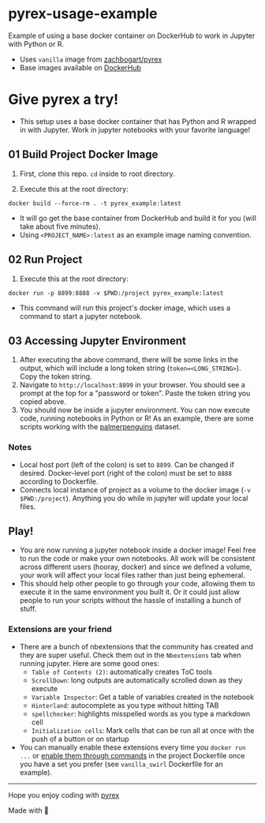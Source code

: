 # pyrex-usage-example
Example of using a base docker container on DockerHub to work in Jupyter with Python or R.
- Uses `vanilla` image from [zachbogart/pyrex](https://github.com/zachbogart/pyrex)
- Base images available on [DockerHub](https://hub.docker.com/r/zachbogart/pyrex)

# Give pyrex a try!
- This setup uses a base docker container that has Python and R wrapped in with Jupyter. Work in jupyter notebooks with your favorite language!

## 01 Build Project Docker Image
1. First, clone this repo. `cd` inside to root directory.

2. Execute this at the root directory:
```
docker build --force-rm . -t pyrex_example:latest
```
- It will go get the base container from DockerHub and build it for you (will take about five minutes).
- Using `<PROJECT_NAME>:latest` as an example image naming convention.

## 02 Run Project
1. Execute this at the root directory:
```
docker run -p 8899:8888 -v $PWD:/project pyrex_example:latest
```
- This command will run this project's docker image, which uses a command to start a jupyter notebook.

## 03 Accessing Jupyter Environment 
1. After executing the above command, there will be some links in the output, which will include a long token string (`token=<LONG_STRING>`). Copy the token string.
2. Navigate to `http://localhost:8899` in your browser. You should see a prompt at the top for a "password or token". Paste the token string you copied above.
2. You should now be inside a jupyter environment. You can now execute code, running notebooks in Python or R! As an example, there are some scripts working with the [palmerpenguins](https://github.com/allisonhorst/palmerpenguins) dataset.

### Notes
- Local host port (left of the colon) is set to `8899`. Can be changed if desired. Docker-level port (right of the colon) must be set to `8888` according to Dockerfile.
- Connects local instance of project as a volume to the docker image (`-v $PWD:/project`). Anything you do while in jupyter will update your local files.

## Play!
- You are now running a jupyter notebook inside a docker image! Feel free to run the code or make your own notebooks. All work will be consistent across different users (hooray, docker) and since we defined a volume, your work will affect your local files rather than just being ephemeral. 
- This should help other people to go through your code, allowing them to execute it in the same environment you built it. Or it could just allow people to run your scripts without the hassle of installing a bunch of stuff.

### Extensions are your friend
- There are a bunch of nbextensions that the community has created and they are super useful. Check them out in the `Nbextensions` tab when running jupyter. Here are some good ones:
    - `Table of Contents (2)`: automatically creates ToC tools
    - `ScrollDown`: long outputs are automatically scrolled down as they execute
    - `Variable Inspector`: Get a table of variables created in the notebook
    - `Hinterland`: autocomplete as you type without hitting TAB
    - `spellchecker`: highlights misspelled words as you type a markdown cell
    - `Initialization cells`: Mark cells that can be run all at once with the push of a button or on startup
- You can manually enable these extensions every time you `docker run ...` or [enable them through commands](https://jupyter-contrib-nbextensions.readthedocs.io/en/latest/install.html#enabling-disabling-extensions) in the project Dockerfile once you have a set you prefer (see `vanilla_swirl` Dockerfile for an example).

***

Hope you enjoy coding with [pyrex](https://github.com/zachbogart/pyrex)

Made with 💖
